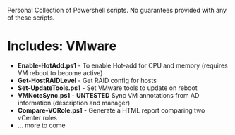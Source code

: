 Personal Collection of Powershell scripts. No guarantees provided with any of these scripts.

Includes:
VMware
=================
* **Enable-HotAdd.ps1** - To enable Hot-add for CPU and memory (requires VM reboot to become active)
* **Get-HostRAIDLevel** - Get RAID config for hosts
* **Set-UpdateTools.ps1** - Set VMware tools to update on reboot 
* **VMNoteSync.ps1** - **UNTESTED** Sync VM annotations from AD information (description and manager) 
* **Compare-VCRole.ps1** - Generate a HTML report comparing two vCenter roles
* ... more to come
